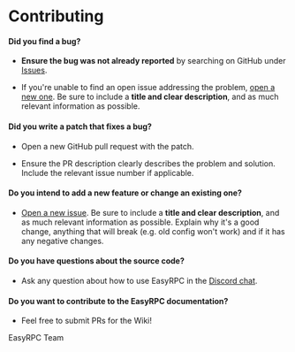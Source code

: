 # Contributing

#### **Did you find a bug?**

* **Ensure the bug was not already reported** by searching on GitHub under [Issues](https://github.com/justdotJS/EasyRPC/issues).

* If you're unable to find an open issue addressing the problem, [open a new one](https://github.com/justdotJS/EasyRPC/issues/new). Be sure to include a **title and clear description**, and as much relevant information as possible.

#### **Did you write a patch that fixes a bug?**

* Open a new GitHub pull request with the patch.

* Ensure the PR description clearly describes the problem and solution. Include the relevant issue number if applicable.

#### **Do you intend to add a new feature or change an existing one?**

* [Open a new issue](https://github.com/justdotJS/EasyRPC/issues/new). Be sure to include a **title and clear description**, and as much relevant information as possible. Explain why it's a good change, anything that will break (e.g. old config won't work) and if it has any negative changes.

#### **Do you have questions about the source code?**

* Ask any question about how to use EasyRPC in the [Discord chat](https://discord.gg/MpnbrX7).

#### **Do you want to contribute to the EasyRPC documentation?**

* Feel free to submit PRs for the Wiki!

EasyRPC Team
